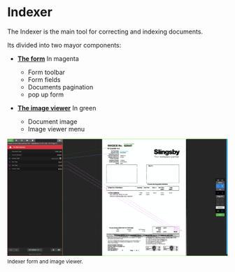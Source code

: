 
# Indexer

The Indexer is the main tool for correcting and indexing documents.

Its divided into two mayor components:

* [**The form**](./documentation/chronux/indexer/form/index) <span class="in_magenta">In magenta</span>
    * Form toolbar
    * Form fields
    * Documents pagination
    * pop up form

* [**The image viewer**](./documentation/chronux/indexer/image-viewer/index) <span class="in_lightgreen">In green</span>
    * Document image
    * Image viewer menu

![Indexer](./../../../images/documentation/chronux/indexer/indexer.PNG)  
<small>Indexer <span class="in_magenta">form</span> and <span class="in_lightgreen">image viewer</span>.</small>


